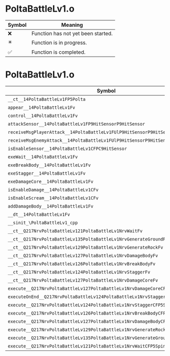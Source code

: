 # PoltaBattleLv1.o
| Symbol | Meaning 
| ------------- | ------------- 
| :x: | Function has not yet been started. 
| :eight_pointed_black_star: | Function is in progress. 
| :white_check_mark: | Function is completed. 


# PoltaBattleLv1.o
| Symbol | Decompiled? |
| ------------- | ------------- |
| `__ct__14PoltaBattleLv1FP5Polta` | :x: |
| `appear__14PoltaBattleLv1Fv` | :x: |
| `control__14PoltaBattleLv1Fv` | :x: |
| `attackSensor__14PoltaBattleLv1FP9HitSensorP9HitSensor` | :x: |
| `receiveMsgPlayerAttack__14PoltaBattleLv1FUlP9HitSensorP9HitSensor` | :x: |
| `receiveMsgEnemyAttack__14PoltaBattleLv1FUlP9HitSensorP9HitSensor` | :x: |
| `isEnableSensor__14PoltaBattleLv1CFPC9HitSensor` | :x: |
| `exeWait__14PoltaBattleLv1Fv` | :x: |
| `exeBreakBody__14PoltaBattleLv1Fv` | :x: |
| `exeStagger__14PoltaBattleLv1Fv` | :x: |
| `exeDamageCore__14PoltaBattleLv1Fv` | :x: |
| `isEnableDamage__14PoltaBattleLv1CFv` | :x: |
| `isEnableScream__14PoltaBattleLv1CFv` | :x: |
| `addDamageBody__14PoltaBattleLv1Fv` | :x: |
| `__dt__14PoltaBattleLv1Fv` | :x: |
| `__sinit_\PoltaBattleLv1_cpp` | :x: |
| `__ct__Q217NrvPoltaBattleLv121PoltaBattleLv1NrvWaitFv` | :x: |
| `__ct__Q217NrvPoltaBattleLv135PoltaBattleLv1NrvGenerateGroundRockFv` | :x: |
| `__ct__Q217NrvPoltaBattleLv129PoltaBattleLv1NrvGenerateRockFv` | :x: |
| `__ct__Q217NrvPoltaBattleLv127PoltaBattleLv1NrvDamageBodyFv` | :x: |
| `__ct__Q217NrvPoltaBattleLv126PoltaBattleLv1NrvBreakBodyFv` | :x: |
| `__ct__Q217NrvPoltaBattleLv124PoltaBattleLv1NrvStaggerFv` | :x: |
| `__ct__Q217NrvPoltaBattleLv127PoltaBattleLv1NrvDamageCoreFv` | :x: |
| `execute__Q217NrvPoltaBattleLv127PoltaBattleLv1NrvDamageCoreCFP5Spine` | :x: |
| `executeOnEnd__Q217NrvPoltaBattleLv124PoltaBattleLv1NrvStaggerCFP5Spine` | :x: |
| `execute__Q217NrvPoltaBattleLv124PoltaBattleLv1NrvStaggerCFP5Spine` | :x: |
| `execute__Q217NrvPoltaBattleLv126PoltaBattleLv1NrvBreakBodyCFP5Spine` | :x: |
| `execute__Q217NrvPoltaBattleLv127PoltaBattleLv1NrvDamageBodyCFP5Spine` | :x: |
| `execute__Q217NrvPoltaBattleLv129PoltaBattleLv1NrvGenerateRockCFP5Spine` | :x: |
| `execute__Q217NrvPoltaBattleLv135PoltaBattleLv1NrvGenerateGroundRockCFP5Spine` | :x: |
| `execute__Q217NrvPoltaBattleLv121PoltaBattleLv1NrvWaitCFP5Spine` | :x: |
